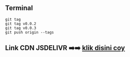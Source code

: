 ## Terminal
```
git tag
git tag v0.0.2
git tag v0.0.3
git push origin --tags
```

## Link CDN JSDELIVR ➡️➡️ [klik disini coy](https://cdn.jsdelivr.net/gh/Fancypedia/repojs@0.0.1/)

